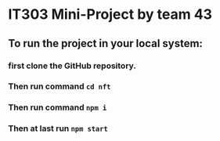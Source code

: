 # IT303 Mini-Project by team 43

## To run the project in your local system:

### first clone the GitHub repository.

### Then run command `cd nft`

### Then run command `npm i`

### Then at last run `npm start`
